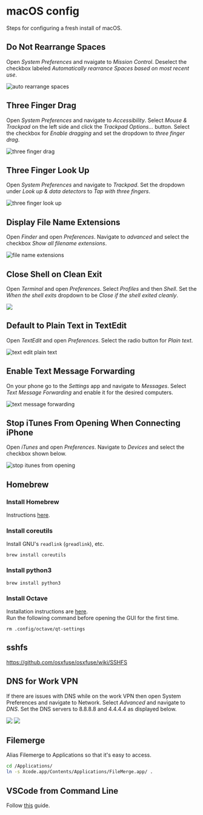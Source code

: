 # macOS config
Steps for configuring a fresh install of macOS.

## Do Not Rearrange Spaces

Open _System Preferences_ and nvaigate to _Mission Control_. Deselect the checkbox labeled _Automatically rearrance Spaces based on most recent use_.

![auto rearrange spaces](images/do-not-rearrange-spaces.png)

## Three Finger Drag

Open _System Preferences_ and navigate to _Accessibility_. Select _Mouse & Trackpad_ on the left side and click the _Trackpad Options..._ button. Select the checkbox for _Enable dragging_ and set the dropdown to _three finger drag_.

![three finger drag](images/three-finger-drag.png)

## Three Finger Look Up

Open _System Preferences_ and navigate to _Trackpad_. Set the dropdown under _Look up & data detectors_ to _Tap with three fingers_.

![three finger look up](images/three-finger-look-up-and-preview.png)

## Display File Name Extensions

Open _Finder_ and open _Preferences_. Navigate to _advanced_ and select the checkbox _Show all filename extensions_.

![file name extensions](images/filename-extensions.png)

## Close Shell on Clean Exit

Open _Terminal_ and open _Preferences_. Select _Profiles_ and then _Shell_. Set the _When the shell exits_ dropdown to be _Close if the shell exited cleanly_.

![](images/close-shell-on-clean-exit.png)

## Default to Plain Text in TextEdit

Open _TextEdit_ and open _Preferences_. Select the radio button for _Plain text_.

![text edit plain text](images/text-edit-plain-text.png)

## Enable Text Message Forwarding

On your phone go to the _Settings_ app and navigate to _Messages_. Select _Text Message Forwarding_ and enable it for the desired computers.

![text message forwarding](images/text-message-forwarding.jpg)

## Stop iTunes From Opening When Connecting iPhone

Open _iTunes_ and open _Preferences_. Navigate to _Devices_ and select the checkbox shown below.

![stop itunes from opening](images/do-not-open-itunes-when-connecting-iphone.png)

## Homebrew

### Install Homebrew

Instructions [here](https://brew.sh/).

### Install coreutils
Install GNU's `readlink` (`greadlink`), etc.
```
brew install coreutils
```

### Install python3
```
brew install python3
```

### Install Octave
Installation instructions are [here](https://wiki.octave.org/Octave_for_macOS).  
Run the following command before opening the GUI for the first time.
```
rm .config/octave/qt-settings
```

## sshfs
https://github.com/osxfuse/osxfuse/wiki/SSHFS

## DNS for Work VPN

If there are issues with DNS while on the work VPN then open System Preferences and navigate to Network. Select _Advanced_ and navigate to _DNS_. Set the DNS servers to 8.8.8.8 and 4.4.4.4 as displayed below.

![](images/set-dns-for-work-vpn-1.png)
![](images/set-dns-for-work-vpn-2.png)

## Filemerge

Alias Filemerge to Applications so that it's easy to access.

```bash
cd /Applications/
ln -s Xcode.app/Contents/Applications/FileMerge.app/ .
```

## VSCode from Command Line

Follow [this](https://code.visualstudio.com/docs/setup/mac#_launching-from-the-command-line) guide.
